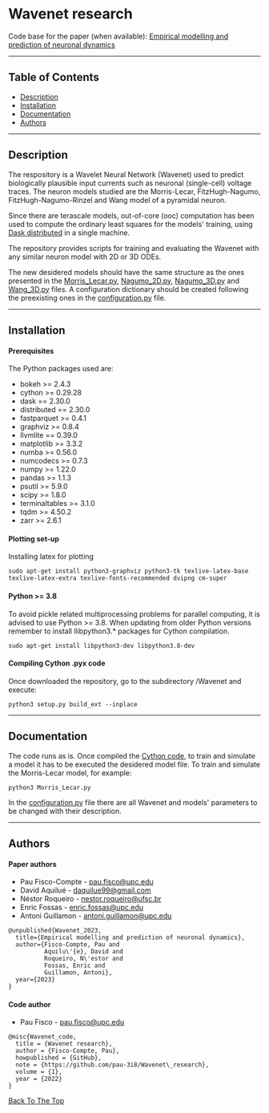 # Wavenet research

Code base for the paper (when available): [Empirical modelling and prediction of neuronal dynamics]()
___

## Table of Contents

- [Description](#description)
- [Installation](#installation)
- [Documentation](#documentation)
- [Authors](#authors)
___

## Description

The respository is a Wavelet Neural Network (Wavenet) used to predict biologically plausible input currents such as neuronal (single-cell) voltage traces. The neuron models studied are the Morris-Lecar, FitzHugh-Nagumo, FitzHugh-Nagumo-Rinzel and Wang model of a pyramidal neuron.

Since there are terascale models, out-of-core (ooc) computation has been used to compute the ordinary least squares for the models' training, using [Dask distributed](https://github.com/dask/distributed) in a single machine.

The repository provides scripts for training and evaluating the Wavenet with any similar neuron model with 2D or 3D ODEs.

The new desidered models should have the same structure as the ones presented in the [Morris_Lecar.py](https://github.com/pau-3i8/Wavenet_research/blob/master/Morris_Lecar.py), [Nagumo_2D.py](https://github.com/pau-3i8/Wavenet_research/blob/master/Nagumo_2D.py), [Nagumo_3D.py](https://github.com/pau-3i8/Wavenet_research/blob/master/Nagumo_3D.py) and [Wang_3D.py](https://github.com/pau-3i8/Wavenet_research/blob/master/Wang_3D.py) files. A configuration dictionary should be created following the preexisting ones in the [configuration.py](https://github.com/pau-3i8/Wavenet_research/blob/master/configuration.py) file.
___

## Installation

#### Prerequisites

The Python packages used are:
- bokeh >= 2.4.3
- cython >= 0.29.28
- dask == 2.30.0
- distributed == 2.30.0
- fastparquet >= 0.4.1
- graphviz >= 0.8.4
- llvmlite == 0.39.0
- matplotlib >= 3.3.2
- numba >= 0.56.0
- numcodecs >= 0.7.3
- numpy >= 1.22.0
- pandas >= 1.1.3
- psutil >= 5.9.0
- scipy >= 1.8.0
- terminaltables >= 3.1.0
- tqdm >= 4.50.2
- zarr >= 2.6.1

#### Plotting set-up

Installing latex for plotting
```
sudo apt-get install python3-graphviz python3-tk texlive-latex-base texlive-latex-extra texlive-fonts-recommended dvipng cm-super
```

#### Python >= 3.8

To avoid pickle related multiprocessing problems for parallel computing, it is advised to use Python >= 3.8. When updating from older Python versions remember to install llibpython3.* packages for Cython compilation.
```
sudo apt-get install libpython3-dev libpython3.8-dev
```

#### Compiling Cython .pyx code

Once downloaded the repository, go to the subdirectory /Wavenet and execute:
```
python3 setup.py build_ext --inplace
```
___

## Documentation

The code runs as is. Once compiled the [Cython code](https://github.com/pau-3i8/Wavenet_research/blob/master/Wavenet/activation_functions.pyx), to train and simulate a model it has to be executed the desidered model file. To train and simulate the Morris-Lecar model, for example:
```
python3 Morris_Lecar.py
```
In the [configuration.py](https://github.com/pau-3i8/Wavenet_research/blob/master/configuration.py) file there are all Wavenet and models' parameters to be changed with their description.
___

## Authors

#### Paper authors

- Pau Fisco-Compte - pau.fisco@upc.edu
- David Aquilué - daquilue99@gmail.com
- Néstor Roqueiro - nestor.roqueiro@ufsc.br
- Enric Fossas - enric.fossas@upc.edu
- Antoni Guillamon - antoni.guillamon@upc.edu

```
@unpublished{Wavenet_2023,
  title={Empirical modelling and prediction of neuronal dynamics},
  author={Fisco-Compte, Pau and
          Aquilu\'{e}, David and
          Roqueiro, N\'estor and
          Fossas, Enric and
          Guillamon, Antoni},
  year={2023}
}
```

#### Code author

- Pau Fisco - pau.fisco@upc.edu

```
@misc{Wavenet_code,
  title = {Wavenet research},
  author = {Fisco-Compte, Pau},
  howpublished = {GitHub},
  note = {https://github.com/pau-3i8/Wavenet\_research},
  volume = {1},
  year = {2022}
}
```

[Back To The Top](#Wavenet_research)
